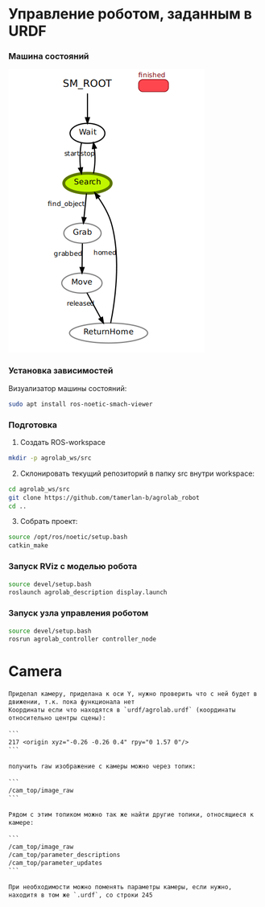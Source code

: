 # Управление роботом, заданным в URDF  

### Машина состояний
![Машина состояний](media/agrolab_fsm.png)

### Установка зависимостей  

Визуализатор машины состояний:
```bash
sudo apt install ros-noetic-smach-viewer
```

### Подготовка
1. Создать ROS-workspace
```bash  
mkdir -p agrolab_ws/src
```
2. Склонировать текущий репозиторий в папку src внутри workspace:  
```bash  
cd agrolab_ws/src
git clone https://github.com/tamerlan-b/agrolab_robot
cd ..
```
3. Собрать проект:  
```bash  
source /opt/ros/noetic/setup.bash
catkin_make
```

### Запуск RViz с моделью робота
```bash  
source devel/setup.bash
roslaunch agrolab_description display.launch
```

### Запуск узла управления роботом
```bash  
source devel/setup.bash
rosrun agrolab_controller controller_node
```


# Camera

    Приделал камеру, приделана к оси Y, нужно проверить что с ней будет в движении, т.к. пока функционала нет
    Координаты если что находятся в `urdf/agrolab.urdf` (координаты относительно центры сцены):

    ```
    217 <origin xyz="-0.26 -0.26 0.4" rpy="0 1.57 0"/>
    ```

    получить raw изображение с камеры можно через топик:

    ```
    /cam_top/image_raw
    ```

    Рядом с этим топиком можно так же найти другие топики, относящиеся к камере:

    ```
    /cam_top/image_raw
    /cam_top/parameter_descriptions
    /cam_top/parameter_updates
    ```

    При необходимости можно поменять параметры камеры, если нужно, находитя в том же `.urdf`, со строки 245 